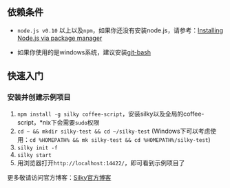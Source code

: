 ## 依赖条件

* `node.js v0.10` 以上以及`npm`，如果你还没有安装node.js，请参考：[Installing Node.js via package manager](https://github.com/joyent/node/wiki/Installing-Node.js-via-package-manager)

* 如果你使用的是windows系统，建议安装[git-bash](http://www.git-scm.com/downloads)

## 快速入门

### 安装并创建示例项目

1. `npm install -g silky coffee-script`，安装silky以及全局的coffee-script，*nix下会需要`sudo`权限
2. `cd ~ && mkdir silky-test && cd ~/silky-test` (Windows下可以考虑使用：`cd %HOMEPATH% && mk silky-test && cd %HOMEPATH%/silky-test`)
3. `silky init -f`
4. `silky start`
5. 用浏览器打开`http://localhost:14422/`，即可看到示例项目了

更多敬请访问官方博客：[Silky官方博客](http://silky.wvv8oo.com/)